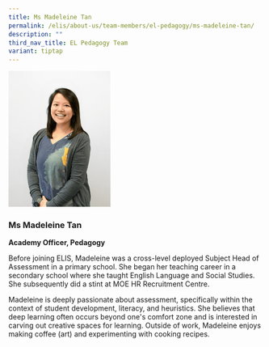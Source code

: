 ```yaml
---
title: Ms Madeleine Tan
permalink: /elis/about-us/team-members/el-pedagogy/ms-madeleine-tan/
description: ""
third_nav_title: EL Pedagogy Team
variant: tiptap
---
```

<p></p><p></p><div class="isomer-image-wrapper"><img style="width: 40%;" height="auto" width="100%" alt="" src="/images/7__2_.png"></div><h3><strong>Ms Madeleine Tan</strong></h3><p><strong>Academy Officer, Pedagogy</strong></p><p>Before joining ELIS, Madeleine was a cross-level deployed Subject Head of Assessment in a primary school. She began her teaching career in a secondary school where she taught English Language and Social Studies. She subsequently did a stint at MOE HR Recruitment Centre.</p><p>Madeleine is deeply passionate about assessment, specifically within the context of student development, literacy, and heuristics. She believes that deep learning often occurs beyond one's comfort zone and is interested in carving out creative spaces for learning. Outside of work, Madeleine enjoys making coffee (art) and experimenting with cooking recipes.</p>